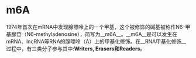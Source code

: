 # m6A

1974年首次在mRNA中发现腺嘌呤上的一个甲基，这个被修饰的碱基被称作N6-甲基腺苷（N6-methyladenosine），简写为__m6A__。__m6A__是可以发生在mRNA、lncRNA等RNA的腺嘌呤（A）上的甲基化修饰。在__RNA甲基化修饰__过程中，有三类分子参与其中:__Writers, Erasers和Readers__。

